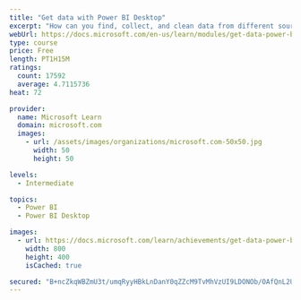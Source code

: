 ```yaml
---
title: "Get data with Power BI Desktop"
excerpt: "How can you find, collect, and clean data from different sources? Power BI is a tool for making sense of your data. You will learn tricks to make data-gathering easier."
webUrl: https://docs.microsoft.com/en-us/learn/modules/get-data-power-bi/
type: course
price: Free
length: PT1H15M
ratings:
  count: 17592
  average: 4.7115736
heat: 72

provider:
  name: Microsoft Learn
  domain: microsoft.com
  images:
    - url: /assets/images/organizations/microsoft.com-50x50.jpg
      width: 50
      height: 50

levels:
  - Intermediate

topics:
  - Power BI
  - Power BI Desktop

images:
  - url: https://docs.microsoft.com/learn/achievements/get-data-power-bi-desktop-social.png
    width: 800
    height: 400
    isCached: true

secured: "B+ncZkqWBZmU3t/umqRyyHBkLnDanY0qZZcM9TvMhVzUI9LDONOb/OAfQnL2UVaYwAeQNxr1xEcTHAGx7jzxzXq7rGqBOAriMEGHf0keMmybOh45s3VkLHxhM3K5du5lNNdYTzmdMVMEj7iHQyu9C9SQpOaY4ev3yOaWflPhmKwMTFdsk59GMsIWotBk0Nlraui6YaEky03bnieqGGQJhER3igAIYFSUBC2rA5lNm5ALdEG5QL9OYq823Xqte4W0NS9p0oYDnCBE6s8LFqOSRpac6dSYrcHke7hGCF7l9o1DiVBXlfgkGorlScOqYYd5ctImoubRabur1Y04II0njJwalZD6OTCiPaJR5mSg67/mtTTQ52OMyaJGAwccJbT1PdWLdrkg2RqdH4rTnLibDNYaLWntw430wx1GCipuK/UhD833O5yl9YsaOoFMfEOj;mcieJFxV+aBnAMvLk+IY8A=="
---
```


